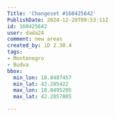 ```yaml
---
Title: 'Changeset #160425642'
PublishDate: 2024-12-20T09:53:11Z
id: 160425642
user: dada24
comment: new areas
created_by: iD 2.30.4
tags:
- Montenegro
- Budva
bbox:
  min_lon: 18.8487457
  min_lat: 42.285422
  max_lon: 18.8495205
  max_lat: 42.2857805

---
```

